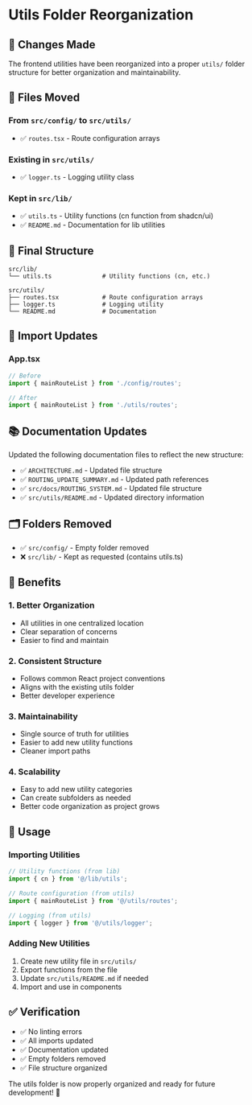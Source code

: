 # Utils Folder Reorganization

## 📁 Changes Made

The frontend utilities have been reorganized into a proper `utils/` folder structure for better organization and maintainability.

## 🔄 Files Moved

### From `src/config/` to `src/utils/`

- ✅ `routes.tsx` - Route configuration arrays

### Existing in `src/utils/`

- ✅ `logger.ts` - Logging utility class

### Kept in `src/lib/`

- ✅ `utils.ts` - Utility functions (cn function from shadcn/ui)
- ✅ `README.md` - Documentation for lib utilities

## 📂 Final Structure

```
src/lib/
└── utils.ts              # Utility functions (cn, etc.)

src/utils/
├── routes.tsx            # Route configuration arrays
├── logger.ts             # Logging utility
└── README.md             # Documentation
```

## 🔧 Import Updates

### App.tsx

```typescript
// Before
import { mainRouteList } from './config/routes';

// After
import { mainRouteList } from './utils/routes';
```

## 📚 Documentation Updates

Updated the following documentation files to reflect the new structure:

- ✅ `ARCHITECTURE.md` - Updated file structure
- ✅ `ROUTING_UPDATE_SUMMARY.md` - Updated path references
- ✅ `src/docs/ROUTING_SYSTEM.md` - Updated file structure
- ✅ `src/utils/README.md` - Updated directory information

## 🗂️ Folders Removed

- ✅ `src/config/` - Empty folder removed
- ❌ `src/lib/` - Kept as requested (contains utils.ts)

## 🎯 Benefits

### 1. **Better Organization**

- All utilities in one centralized location
- Clear separation of concerns
- Easier to find and maintain

### 2. **Consistent Structure**

- Follows common React project conventions
- Aligns with the existing utils folder
- Better developer experience

### 3. **Maintainability**

- Single source of truth for utilities
- Easier to add new utility functions
- Cleaner import paths

### 4. **Scalability**

- Easy to add new utility categories
- Can create subfolders as needed
- Better code organization as project grows

## 🚀 Usage

### Importing Utilities

```typescript
// Utility functions (from lib)
import { cn } from '@/lib/utils';

// Route configuration (from utils)
import { mainRouteList } from '@/utils/routes';

// Logging (from utils)
import { logger } from '@/utils/logger';
```

### Adding New Utilities

1. Create new utility file in `src/utils/`
2. Export functions from the file
3. Update `src/utils/README.md` if needed
4. Import and use in components

## ✅ Verification

- ✅ No linting errors
- ✅ All imports updated
- ✅ Documentation updated
- ✅ Empty folders removed
- ✅ File structure organized

The utils folder is now properly organized and ready for future development! 🎉
